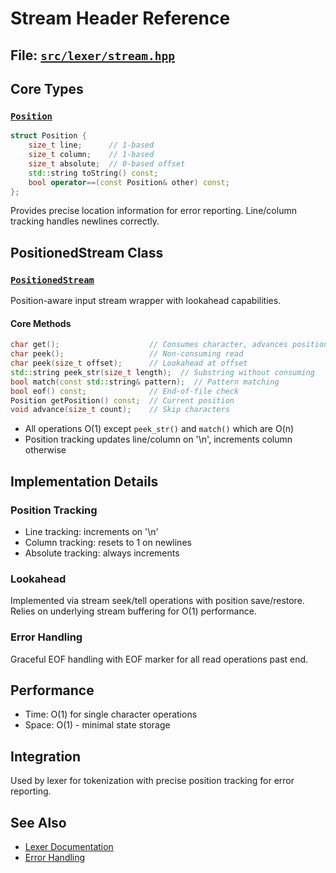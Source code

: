 # Stream Header Reference

## File: [`src/lexer/stream.hpp`](../../../src/lexer/stream.hpp)

## Core Types

### [`Position`](../../../src/lexer/stream.hpp:7)

```cpp
struct Position {
    size_t line;      // 1-based
    size_t column;    // 1-based
    size_t absolute;  // 0-based offset
    std::string toString() const;
    bool operator==(const Position& other) const;
};
```

Provides precise location information for error reporting. Line/column tracking handles newlines correctly.

## PositionedStream Class

### [`PositionedStream`](../../../src/lexer/stream.hpp:18)

Position-aware input stream wrapper with lookahead capabilities.

#### Core Methods

```cpp
char get();                    // Consumes character, advances position
char peek();                   // Non-consuming read
char peek(size_t offset);      // Lookahead at offset
std::string peek_str(size_t length);  // Substring without consuming
bool match(const std::string& pattern);  // Pattern matching
bool eof() const;              // End-of-file check
Position getPosition() const;  // Current position
void advance(size_t count);    // Skip characters
```

- All operations O(1) except `peek_str()` and `match()` which are O(n)
- Position tracking updates line/column on '\n', increments column otherwise

## Implementation Details

### Position Tracking

- Line tracking: increments on '\n'
- Column tracking: resets to 1 on newlines
- Absolute tracking: always increments

### Lookahead

Implemented via stream seek/tell operations with position save/restore. Relies on underlying stream buffering for O(1) performance.

### Error Handling

Graceful EOF handling with EOF marker for all read operations past end.

## Performance

- Time: O(1) for single character operations
- Space: O(1) - minimal state storage

## Integration

Used by lexer for tokenization with precise position tracking for error reporting.

## See Also

- [Lexer Documentation](lexer.hpp.md)
- [Error Handling](../utils/error.hpp.md)